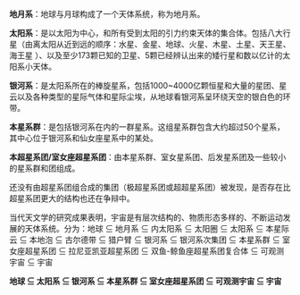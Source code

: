 
**地月系**：地球与月球构成了一个天体系统，称为地月系。

**太阳系**：是以太阳为中心，和所有受到太阳的引力约束天体的集合体。包括八大行星（由离太阳从近到远的顺序：水星、金星、地球、火星、木星、土星、天王星、海王星 ）、以及至少173颗已知的卫星、5颗已经辨认出来的矮行星和数以亿计的太阳系小天体。

**银河系**：是太阳系所在的棒旋星系，包括1000~4000亿颗恒星和大量的星团、星云以及各种类型的星际气体和星际尘埃，从地球看银河系呈环绕天空的银白色的环带。

**本星系群**：是包括银河系在内的一群星系。这组星系群包含大约超过50个星系，其中心位于银河系和仙女座星系中的某处。

**本超星系团/室女座超星系团**：由本星系群、室女星系团、后发星系团及一些较小的星系群和团组成。

还没有由超星系团组合成的集团（极超星系团或超超星系团）被发现，是否存在比超星系团更大的结构也还在争辩中。

当代天文学的研究成果表明，宇宙是有层次结构的、物质形态多样的、不断运动发展的天体系统。分为：地球 ⊆ 地月系 ⊆ 内太阳系 ⊆ 太阳圈 ⊆ 太阳系 ⊆ 本星际云 ⊆ 本地泡 ⊆ 古尔德带 ⊆ 猎户臂 ⊆ 银河系 ⊆ 银河系次集团 ⊆ 本星系群 ⊆ 室女座超星系团 ⊆ 拉尼亚凯亚超星系团 ⊆ 双鱼-鲸鱼座超星系团复合体 ⊆ 可观测宇宙 ⊆ 宇宙

**地球 ⊆ 太阳系 ⊆ 银河系 ⊆ 本星系群 ⊆ 室女座超星系团 ⊆ 可观测宇宙 ⊆ 宇宙**
